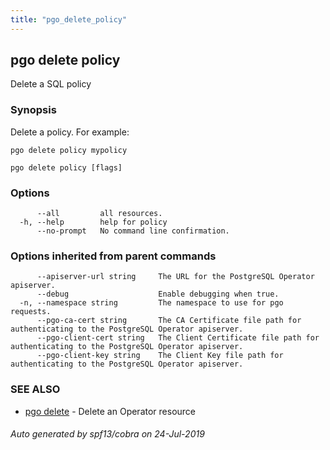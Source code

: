 ```yaml
---
title: "pgo_delete_policy"
---
```

## pgo delete policy

Delete a SQL policy

### Synopsis

Delete a policy. For example:

    pgo delete policy mypolicy

```
pgo delete policy [flags]
```

### Options

```
      --all         all resources.
  -h, --help        help for policy
      --no-prompt   No command line confirmation.
```

### Options inherited from parent commands

```
      --apiserver-url string     The URL for the PostgreSQL Operator apiserver.
      --debug                    Enable debugging when true.
  -n, --namespace string         The namespace to use for pgo requests.
      --pgo-ca-cert string       The CA Certificate file path for authenticating to the PostgreSQL Operator apiserver.
      --pgo-client-cert string   The Client Certificate file path for authenticating to the PostgreSQL Operator apiserver.
      --pgo-client-key string    The Client Key file path for authenticating to the PostgreSQL Operator apiserver.
```

### SEE ALSO

* [pgo delete](/operatorcli/cli/pgo_delete/)	 - Delete an Operator resource

###### Auto generated by spf13/cobra on 24-Jul-2019

